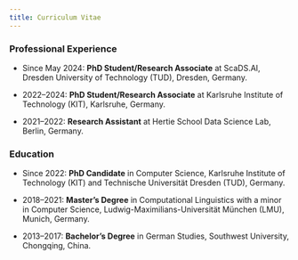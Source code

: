 ```yaml
---
title: Curriculum Vitae
---
```


### Professional Experience

- Since May 2024: **PhD Student/Research Associate** at ScaDS.AI, Dresden University of Technology (TUD), Dresden, Germany.

- 2022–2024: **PhD Student/Research Associate** at Karlsruhe Institute of Technology (KIT), Karlsruhe, Germany.

- 2021–2022: **Research Assistant** at Hertie School Data Science Lab, Berlin, Germany.


### Education

- Since 2022: **PhD Candidate** in Computer Science, Karlsruhe Institute of Technology (KIT) and Technische Universität Dresden (TUD), Germany.

- 2018–2021: **Master’s Degree** in Computational Linguistics with a minor in Computer Science, Ludwig-Maximilians-Universität München (LMU), Munich, Germany.

- 2013–2017: **Bachelor’s Degree** in German Studies, Southwest University, Chongqing, China.




